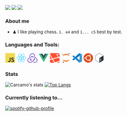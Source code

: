 <img src="https://img.shields.io/github/followers/luis721?style=for-the-badge" /> <img src="https://img.shields.io/github/stars/luis721?style=for-the-badge" />
<a href="https://stackoverflow.com/users/6130275/luis-c%c3%a1rcamo?tab=profile"><img src="https://img.shields.io/badge/-StackOverflow-white?style=for-the-badge&logo=stackoverflow" /></a>
### About me

<!--
**luis721/luis721** is a ✨ _special_ ✨ repository because its `README.md` (this file) appears on your GitHub profile.

Here are some ideas to get you started:

- 🔭 I’m currently working on ...
- 🌱 I’m currently learning ...
- 👯 I’m looking to collaborate on ...
- 🤔 I’m looking for help with ...
- 💬 Ask me about ...
- 📫 How to reach me: ...
- 😄 Pronouns: ...
-->
- ♟ I like playing chess. `1. e4` and `1... c5` best by test.

### Languages and Tools:
<img src="https://raw.githubusercontent.com/devicons/devicon/master/icons/javascript/javascript-original.svg" alt="javascript" width="32" height="32" /> <img src="https://raw.githubusercontent.com/devicons/devicon/master/icons/react/react-original.svg" alt="react" width="32" height="32" /> <img src="https://raw.githubusercontent.com/devicons/devicon/master/icons/redux/redux-original.svg" alt="redux" width="32" height="32" /> <img src="https://raw.githubusercontent.com/devicons/devicon/master/icons/vuejs/vuejs-original.svg" alt="vue" width="32" height="32" /> <img src="https://raw.githubusercontent.com/devicons/devicon/master/icons/laravel/laravel-plain.svg" alt="laravel" width="32" height="32" />
<img src="https://raw.githubusercontent.com/devicons/devicon/master/icons/jupyter/jupyter-original.svg" alt="jupyter" width="32" height="32" />
<img src="https://raw.githubusercontent.com/devicons/devicon/master/icons/vscode/vscode-original.svg" alt="vscode" width="32" height="32" />
<img src="https://raw.githubusercontent.com/devicons/devicon/master/icons/ubuntu/ubuntu-plain.svg" alt="ubuntu" width="32" height="32" />
<img src="https://raw.githubusercontent.com/devicons/devicon/master/icons/bash/bash-original.svg" alt="bash" width="32" height="32" /> <!--<img src="https://raw.githubusercontent.com/devicons/devicon/master/icons/python/python-original.svg" alt="python" width="32" height="32" />--> 

### Stats

![Carcamo's stats](https://github-readme-stats.vercel.app/api?username=luis721&show_icons=true&count_private=true&show_owner=true&theme=graywhite)
[![Top Langs](https://github-readme-stats.vercel.app/api/top-langs/?username=luis721&layout=compact)](https://github.com/anuraghazra/github-readme-stats)

### Currently listening to...
[![spotify-github-profile](https://spotify-github-profile.vercel.app/api/view?uid=12145825484&cover_image=true&theme=novatorem)](https://spotify-github-profile.vercel.app/api/view?uid=12145825484&redirect=true)


